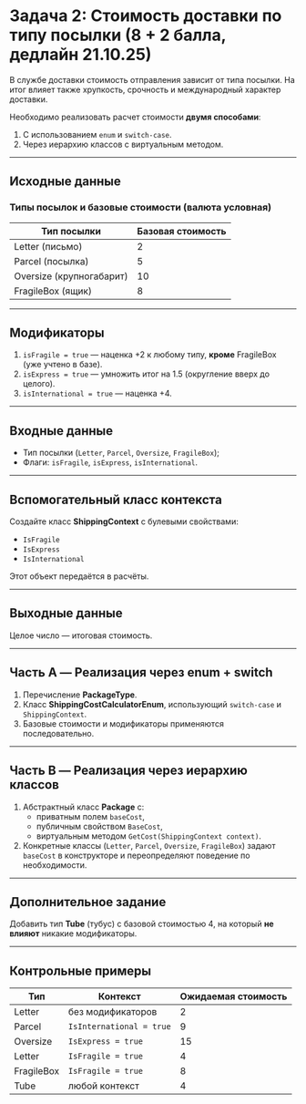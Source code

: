 # Задача 2: Стоимость доставки по типу посылки (8 + 2 балла, дедлайн 21.10.25)

В службе доставки стоимость отправления зависит от типа посылки. На итог влияет также хрупкость, срочность и международный характер доставки.

Необходимо реализовать расчет стоимости **двумя способами**:
1. С использованием `enum` и `switch-case`.
2. Через иерархию классов с виртуальным методом.

---

## Исходные данные

### Типы посылок и базовые стоимости (валюта условная)
| Тип посылки | Базовая стоимость |
|-------------|-------------------|
| Letter (письмо) | 2 |
| Parcel (посылка) | 5 |
| Oversize (крупногабарит) | 10 |
| FragileBox (ящик) | 8 |

---

## Модификаторы
1. `isFragile = true` — наценка +2 к любому типу, **кроме** FragileBox (уже учтено в базе).
2. `isExpress = true` — умножить итог на 1.5 (округление вверх до целого).
3. `isInternational = true` — наценка +4.

---

## Входные данные
- Тип посылки (`Letter`, `Parcel`, `Oversize`, `FragileBox`);
- Флаги: `isFragile`, `isExpress`, `isInternational`.

---

## Вспомогательный класс контекста
Создайте класс **ShippingContext** с булевыми свойствами:
- `IsFragile`
- `IsExpress`
- `IsInternational`

Этот объект передаётся в расчёты.

---

## Выходные данные
Целое число — итоговая стоимость.

---

## Часть A — Реализация через enum + switch
1. Перечисление **PackageType**.
2. Класс **ShippingCostCalculatorEnum**, использующий `switch-case` и `ShippingContext`.
3. Базовые стоимости и модификаторы применяются последовательно.

---

## Часть B — Реализация через иерархию классов
1. Абстрактный класс **Package** с:
   - приватным полем `baseCost`,
   - публичным свойством `BaseCost`,
   - виртуальным методом `GetCost(ShippingContext context)`.
2. Конкретные классы (`Letter`, `Parcel`, `Oversize`, `FragileBox`) задают `baseCost` в конструкторе и переопределяют поведение по необходимости.

---

## Дополнительное задание
Добавить тип **Tube** (тубус) с базовой стоимостью 4, на который **не влияют** никакие модификаторы.

---

## Контрольные примеры
| Тип | Контекст | Ожидаемая стоимость |
|-----|----------|---------------------|
| Letter | без модификаторов | 2 |
| Parcel | `IsInternational = true` | 9 |
| Oversize | `IsExpress = true` | 15 |
| Letter | `IsFragile = true` | 4 |
| FragileBox | `IsFragile = true` | 8 |
| Tube | любой контекст | 4 |
